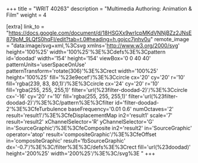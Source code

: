 +++
title = "WRIT 40263"
description = "Multimedia Authoring: Animation & Film"
weight = 4

[extra]
link_to = "https://docs.google.com/document/d/18HSGXx9wrIcpMKdVNNjBZz2JNsE879pM_9LQfS0hqFI/edit?tab=t.0#heading=h.gojcc7jnhv0u"
remote_image = "data:image/svg+xml,%3Csvg xmlns='http://www.w3.org/2000/svg' height='100%25' width='100%25'%3E%3Cdefs%3E%3Cpattern id='doodad' width='154' height='154' viewBox='0 0 40 40' patternUnits='userSpaceOnUse' patternTransform='rotate(306)'%3E%3Crect width='100%25' height='100%25' fill='%23e9ecef'/%3E%3Ccircle cx='20' cy='20' r='10' fill='rgba(239, 83, 80,1)'/%3E%3Ccircle cx='24' cy='20' r='10' fill='rgba(255, 255, 255,1)' filter='url(%23filter-doodad-2)'/%3E%3Ccircle cx='-16' cy='20' r='10' fill='rgba(255, 255, 255,1)' filter='url(%23filter-doodad-2)'/%3E%3C/pattern%3E%3Cfilter id='filter-doodad-2'%3E%3CfeTurbulence baseFrequency='0.01 0.6' numOctaves='2' result='result1'/%3E%3CfeDisplacementMap in2='result1' scale='7' result='result2' xChannelSelector='R' yChannelSelector='G' in='SourceGraphic'/%3E%3CfeComposite in2='result2' in='SourceGraphic' operator='atop' result='compositeGraphic'/%3E%3CfeOffset in='compositeGraphic' result='fbSourceGraphic' dx='-0.7'/%3E%3C/filter%3E%3C/defs%3E%3Crect fill='url(%23doodad)' height='200%25' width='200%25'/%3E%3C/svg%3E "
+++
